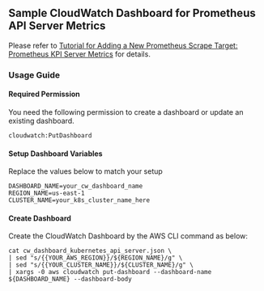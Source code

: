 ## Sample CloudWatch Dashboard for Prometheus API Server Metrics
Please refer to [Tutorial for Adding a New Prometheus Scrape Target: Prometheus KPI Server Metrics](https://docs.aws.amazon.com/AmazonCloudWatch/latest/monitoring/ContainerInsights-Prometheus-Setup-configure.html) for details.

### Usage Guide

#### Required Permission
You need the following permission to create a dashboard or update an existing dashboard.
```
cloudwatch:PutDashboard
```

#### Setup Dashboard Variables 
Replace the values below to match your setup

```
DASHBOARD_NAME=your_cw_dashboard_name
REGION_NAME=us-east-1
CLUSTER_NAME=your_k8s_cluster_name_here
```

#### Create Dashboard
Create the CloudWatch Dashboard by the AWS CLI command as below:
```
cat cw_dashboard_kubernetes_api_server.json \
| sed "s/{{YOUR_AWS_REGION}}/${REGION_NAME}/g" \
| sed "s/{{YOUR_CLUSTER_NAME}}/${CLUSTER_NAME}/g" \
| xargs -0 aws cloudwatch put-dashboard --dashboard-name ${DASHBOARD_NAME} --dashboard-body
```
